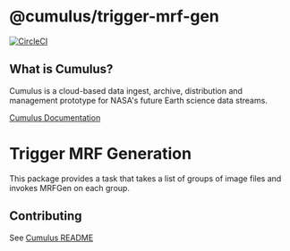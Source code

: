 # @cumulus/trigger-mrf-gen

[![CircleCI](https://circleci.com/gh/cumulus-nasa/cumulus.svg?style=svg)](https://circleci.com/gh/cumulus-nasa/cumulus)

## What is Cumulus?

Cumulus is a cloud-based data ingest, archive, distribution and management prototype for NASA's future Earth science data streams.

[Cumulus Documentation](https://cumulus-nasa.github.io/)

# Trigger MRF Generation

This package provides a task that takes a list of groups of image files and invokes MRFGen
on each group.

## Contributing

See [Cumulus README](https://github.com/cumulus-nasa/cumulus/blob/master/README.md#installing-and-deploying)